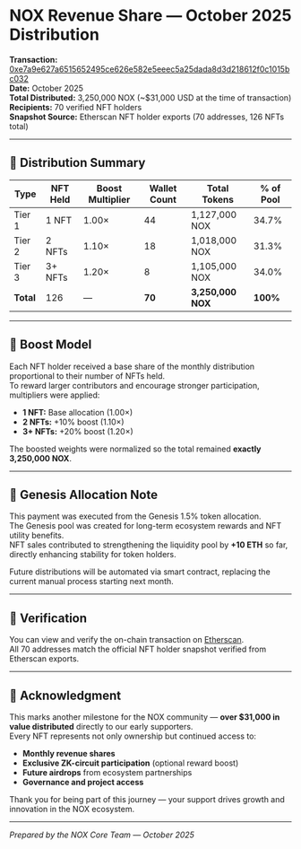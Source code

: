 # NOX Revenue Share — October 2025 Distribution

**Transaction:** [0xe7a9e627a6515652495ce626e582e5eeec5a25dada8d3d218612f0c1015bc032](https://etherscan.io/tx/0xe7a9e627a6515652495ce626e582e5eeec5a25dada8d3d218612f0c1015bc032)  
**Date:** October 2025  
**Total Distributed:** 3,250,000 NOX (~$31,000 USD at the time of transaction)  
**Recipients:** 70 verified NFT holders  
**Snapshot Source:** Etherscan NFT holder exports (70 addresses, 126 NFTs total)

---

## 🔹 Distribution Summary

| Type | NFT Held | Boost Multiplier | Wallet Count | Total Tokens | % of Pool |
|------|-----------|------------------|---------------|---------------|------------|
| Tier 1 | 1 NFT | 1.00× | 44 | 1,127,000 NOX | 34.7% |
| Tier 2 | 2 NFTs | 1.10× | 18 | 1,018,000 NOX | 31.3% |
| Tier 3 | 3+ NFTs | 1.20× | 8 | 1,105,000 NOX | 34.0% |
| **Total** | 126 | — | **70** | **3,250,000 NOX** | **100%** |

---

## 🔹 Boost Model

Each NFT holder received a base share of the monthly distribution proportional to their number of NFTs held.  
To reward larger contributors and encourage stronger participation, multipliers were applied:

- **1 NFT:** Base allocation (1.00×)  
- **2 NFTs:** +10% boost (1.10×)  
- **3+ NFTs:** +20% boost (1.20×)

The boosted weights were normalized so the total remained **exactly 3,250,000 NOX**.

---

## 🔹 Genesis Allocation Note

This payment was executed from the Genesis 1.5% token allocation.  
The Genesis pool was created for long-term ecosystem rewards and NFT utility benefits.  
NFT sales contributed to strengthening the liquidity pool by **+10 ETH** so far, directly enhancing stability for token holders.

Future distributions will be automated via smart contract, replacing the current manual process starting next month.

---

## 🔹 Verification

You can view and verify the on-chain transaction on [Etherscan](https://etherscan.io/tx/0xe7a9e627a6515652495ce626e582e5eeec5a25dada8d3d218612f0c1015bc032).  
All 70 addresses match the official NFT holder snapshot verified from Etherscan exports.

---

## 🔹 Acknowledgment

This marks another milestone for the NOX community — **over $31,000 in value distributed** directly to our early supporters.  
Every NFT represents not only ownership but continued access to:

- **Monthly revenue shares**
- **Exclusive ZK-circuit participation** (optional reward boost)
- **Future airdrops** from ecosystem partnerships
- **Governance and project access**

Thank you for being part of this journey — your support drives growth and innovation in the NOX ecosystem.

---

*Prepared by the NOX Core Team — October 2025*
